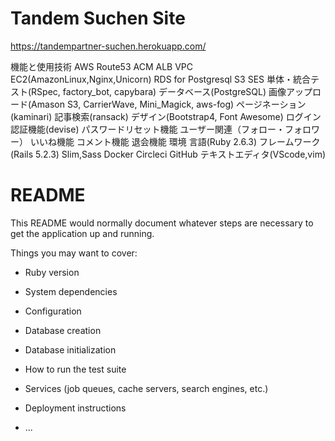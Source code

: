 # Tandem Suchen Site

<https://tandempartner-suchen.herokuapp.com/>

機能と使用技術
AWS
Route53
ACM
ALB
VPC
EC2(AmazonLinux,Nginx,Unicorn)
RDS for Postgresql
S3
SES
単体・統合テスト(RSpec, factory_bot, capybara)
データベース(PostgreSQL)
画像アップロード(Amason S3, CarrierWave, Mini_Magick, aws-fog)
ページネーション(kaminari)
記事検索(ransack)
デザイン(Bootstrap4, Font Awesome)
ログイン認証機能(devise)
パスワードリセット機能
ユーザー関連（フォロー・フォロワー）
いいね機能
コメント機能
退会機能
環境
言語(Ruby 2.6.3)
フレームワーク(Rails 5.2.3)
Slim,Sass
Docker
Circleci
GitHub
テキストエディタ(VScode,vim)
# README

This README would normally document whatever steps are necessary to get the
application up and running.

Things you may want to cover:

* Ruby version

* System dependencies

* Configuration

* Database creation

* Database initialization

* How to run the test suite

* Services (job queues, cache servers, search engines, etc.)

* Deployment instructions

* ...
